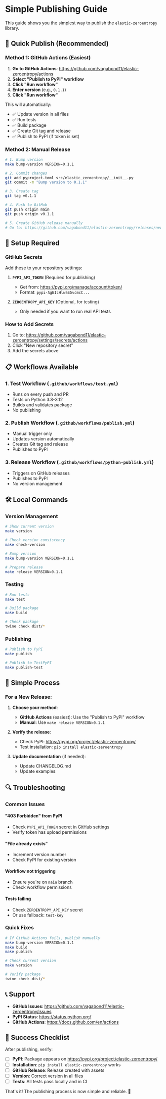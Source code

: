 # Simple Publishing Guide

This guide shows you the simplest way to publish the `elastic-zeroentropy` library.

## 🚀 Quick Publish (Recommended)

### Method 1: GitHub Actions (Easiest)

1. **Go to GitHub Actions**: https://github.com/vagabond11/elastic-zeroentropy/actions
2. **Select "Publish to PyPI" workflow**
3. **Click "Run workflow"**
4. **Enter version** (e.g., `0.1.1`)
5. **Click "Run workflow"**

This will automatically:
- ✅ Update version in all files
- ✅ Run tests
- ✅ Build package
- ✅ Create Git tag and release
- ✅ Publish to PyPI (if token is set)

### Method 2: Manual Release

```bash
# 1. Bump version
make bump-version VERSION=0.1.1

# 2. Commit changes
git add pyproject.toml src/elastic_zeroentropy/__init__.py
git commit -m "Bump version to 0.1.1"

# 3. Create tag
git tag v0.1.1

# 4. Push to GitHub
git push origin main
git push origin v0.1.1

# 5. Create GitHub release manually
# Go to: https://github.com/vagabond11/elastic-zeroentropy/releases/new
```

## 🔧 Setup Required

### GitHub Secrets
Add these to your repository settings:

1. **`PYPI_API_TOKEN`** (Required for publishing)
   - Get from: https://pypi.org/manage/account/token/
   - Format: `pypi-AgEIcHlwaS5vcmcC...`

2. **`ZEROENTROPY_API_KEY`** (Optional, for testing)
   - Only needed if you want to run real API tests

### How to Add Secrets
1. Go to: https://github.com/vagabond11/elastic-zeroentropy/settings/secrets/actions
2. Click "New repository secret"
3. Add the secrets above

## 📋 Workflows Available

### 1. **Test Workflow** (`.github/workflows/test.yml`)
- Runs on every push and PR
- Tests on Python 3.8-3.12
- Builds and validates package
- No publishing

### 2. **Publish Workflow** (`.github/workflows/publish.yml`)
- Manual trigger only
- Updates version automatically
- Creates Git tag and release
- Publishes to PyPI

### 3. **Release Workflow** (`.github/workflows/python-publish.yml`)
- Triggers on GitHub releases
- Publishes to PyPI
- No version management

## 🛠️ Local Commands

### Version Management
```bash
# Show current version
make version

# Check version consistency
make check-version

# Bump version
make bump-version VERSION=0.1.1

# Prepare release
make release VERSION=0.1.1
```

### Testing
```bash
# Run tests
make test

# Build package
make build

# Check package
twine check dist/*
```

### Publishing
```bash
# Publish to PyPI
make publish

# Publish to TestPyPI
make publish-test
```

## 🎯 Simple Process

### For a New Release:

1. **Choose your method**:
   - **GitHub Actions** (easiest): Use the "Publish to PyPI" workflow
   - **Manual**: Use `make release VERSION=0.1.1`

2. **Verify the release**:
   - Check PyPI: https://pypi.org/project/elastic-zeroentropy/
   - Test installation: `pip install elastic-zeroentropy`

3. **Update documentation** (if needed):
   - Update CHANGELOG.md
   - Update examples

## 🔍 Troubleshooting

### Common Issues

#### **"403 Forbidden" from PyPI**
- Check `PYPI_API_TOKEN` secret in GitHub settings
- Verify token has upload permissions

#### **"File already exists"**
- Increment version number
- Check PyPI for existing version

#### **Workflow not triggering**
- Ensure you're on `main` branch
- Check workflow permissions

#### **Tests failing**
- Check `ZEROENTROPY_API_KEY` secret
- Or use fallback: `test-key`

### Quick Fixes

```bash
# If GitHub Actions fails, publish manually
make bump-version VERSION=0.1.1
make build
make publish

# Check current version
make version

# Verify package
twine check dist/*
```

## 📞 Support

- **GitHub Issues**: https://github.com/vagabond11/elastic-zeroentropy/issues
- **PyPI Status**: https://status.python.org/
- **GitHub Actions**: https://docs.github.com/en/actions

## 🎉 Success Checklist

After publishing, verify:

- [ ] **PyPI**: Package appears on https://pypi.org/project/elastic-zeroentropy/
- [ ] **Installation**: `pip install elastic-zeroentropy` works
- [ ] **GitHub Release**: Release created with assets
- [ ] **Version**: Correct version in all files
- [ ] **Tests**: All tests pass locally and in CI

That's it! The publishing process is now simple and reliable. 🚀 